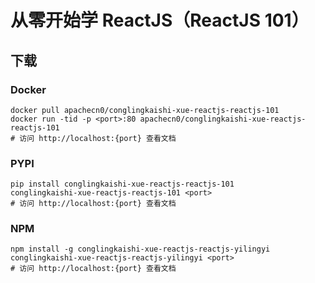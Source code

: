 # 从零开始学 ReactJS（ReactJS 101）

## 下载

### Docker

```
docker pull apachecn0/conglingkaishi-xue-reactjs-reactjs-101
docker run -tid -p <port>:80 apachecn0/conglingkaishi-xue-reactjs-reactjs-101
# 访问 http://localhost:{port} 查看文档
```

### PYPI

```
pip install conglingkaishi-xue-reactjs-reactjs-101
conglingkaishi-xue-reactjs-reactjs-101 <port>
# 访问 http://localhost:{port} 查看文档
```

### NPM

```
npm install -g conglingkaishi-xue-reactjs-reactjs-yilingyi
conglingkaishi-xue-reactjs-reactjs-yilingyi <port>
# 访问 http://localhost:{port} 查看文档
```